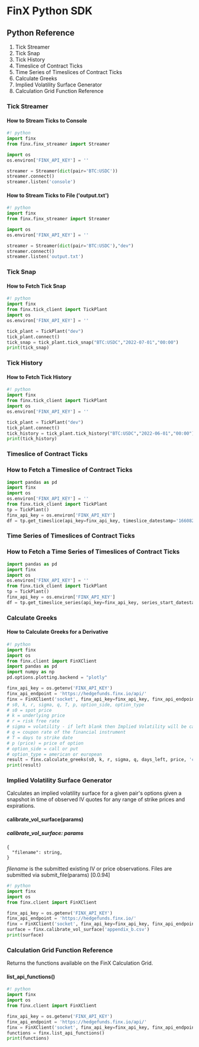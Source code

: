 # FinX Python SDK

## Python Reference

1. Tick Streamer
2. Tick Snap
3. Tick History
4. Timeslice of Contract Ticks
5. Time Series of Timeslices of Contract Ticks
6. Calculate Greeks
7. Implied Volatility Surface Generator
8. Calculation Grid Function Reference

### Tick Streamer

#### How to Stream Ticks to Console

```python
#! python
import finx
from finx.finx_streamer import Streamer

import os
os.environ['FINX_API_KEY'] = ''

streamer = Streamer(dict(pair='BTC:USDC'))
streamer.connect()
streamer.listen('console')
```

#### How to Stream Ticks to File ('output.txt')

```python
#! python
import finx
from finx.finx_streamer import Streamer

import os
os.environ['FINX_API_KEY'] = ''

streamer = Streamer(dict(pair='BTC:USDC'),"dev")
streamer.connect()
streamer.listen('output.txt')
```

### Tick Snap

#### How to Fetch Tick Snap

```python
#! python
import finx
from finx.tick_client import TickPlant
import os
os.environ['FINX_API_KEY'] = ''

tick_plant = TickPlant("dev")
tick_plant.connect()
tick_snap = tick_plant.tick_snap("BTC:USDC","2022-07-01","00:00")
print(tick_snap)
```

### Tick History

#### How to Fetch Tick History

```python
#! python
import finx
from finx.tick_client import TickPlant
import os
os.environ['FINX_API_KEY'] = ''

tick_plant = TickPlant("dev")
tick_plant.connect()
tick_history = tick_plant.tick_history("BTC:USDC","2022-06-01","00:00")
print(tick_history)
```

### Timeslice of Contract Ticks

### How to Fetch a Timeslice of Contract Ticks

```python
import pandas as pd
import finx
import os
os.environ['FINX_API_KEY'] = ''
from finx.tick_client import TickPlant
tp = TickPlant()
finx_api_key = os.environ['FINX_API_KEY']
df = tp.get_timeslice(api_key=finx_api_key, timeslice_datestamp='1660825325', timeslice_width_seconds='10', underlying_symbol='BTC')
```

### Time Series of Timeslices of Contract Ticks

### How to Fetch a Time Series of Timeslices of Contract Ticks

```python
import pandas as pd
import finx
import os
os.environ['FINX_API_KEY'] = ''
from finx.tick_client import TickPlant
tp = TickPlant()
finx_api_key = os.environ['FINX_API_KEY']
df = tp.get_timeslice_series(api_key=finx_api_key, series_start_datestamp='1660825325', series_end_datestamp='1660825925', series_step_seconds='60', timeslice_width_seconds='10', underlying_symbol='BTC')
```

### Calculate Greeks

#### How to Calculate Greeks for a Derivative

```python
#! python
import finx
import os
from finx.client import FinXClient
import pandas as pd
import numpy as np
pd.options.plotting.backend = "plotly"

finx_api_key = os.getenv('FINX_API_KEY')
finx_api_endpoint = 'https://hedgefunds.finx.io/api/'
finx = FinXClient('socket', finx_api_key=finx_api_key, finx_api_endpoint=finx_api_endpoint, ssl=True)
# s0, k, r, sigma, q, T, p, option_side, option_type
# s0 = spot price
# k = underlying price
# r = risk free rate
# sigma = volatility - if left blank then Implied Volatility will be calculated from option price
# q = coupon rate of the financial instrument
# T = days to strike date
# p (price) = price of option
# option_side = call or put
# option_type = american or european
result = finx.calculate_greeks(s0, k, r, sigma, q, days_left, price, 'call', 'european')
print(result)
```



### Implied Volatility Surface Generator

Calculates an implied volatility surface for a given pair's options given a snapshot in time of observed IV quotes 
for any range of strike prices and expirations.

#### calibrate_vol_surface(params)

##### calibrate_vol_surface: params

```params
{
  "filename": string, 
}
```

*filename* is the submitted existing IV or price observations. Files are submitted via submit_file(params) [0.0.94]

```python
#! python
import finx
import os
from finx.client import FinXClient

finx_api_key = os.getenv('FINX_API_KEY')
finx_api_endpoint = 'https://hedgefunds.finx.io/'
finx = FinXClient('socket', finx_api_key=finx_api_key, finx_api_endpoint=finx_api_endpoint, ssl=True)
surface = finx.calibrate_vol_surface('appendix_b.csv')
print(surface)
```

### Calculation Grid Function Reference

Returns the functions available on the FinX Calculation Grid.

#### list_api_functions()

```python
#! python
import finx
import os
from finx.client import FinXClient

finx_api_key = os.getenv('FINX_API_KEY')
finx_api_endpoint = 'https://hedgefunds.finx.io/api/'
finx = FinXClient('socket', finx_api_key=finx_api_key, finx_api_endpoint=finx_api_endpoint, ssl=True)
functions = finx.list_api_functions()
print(functions)
```
